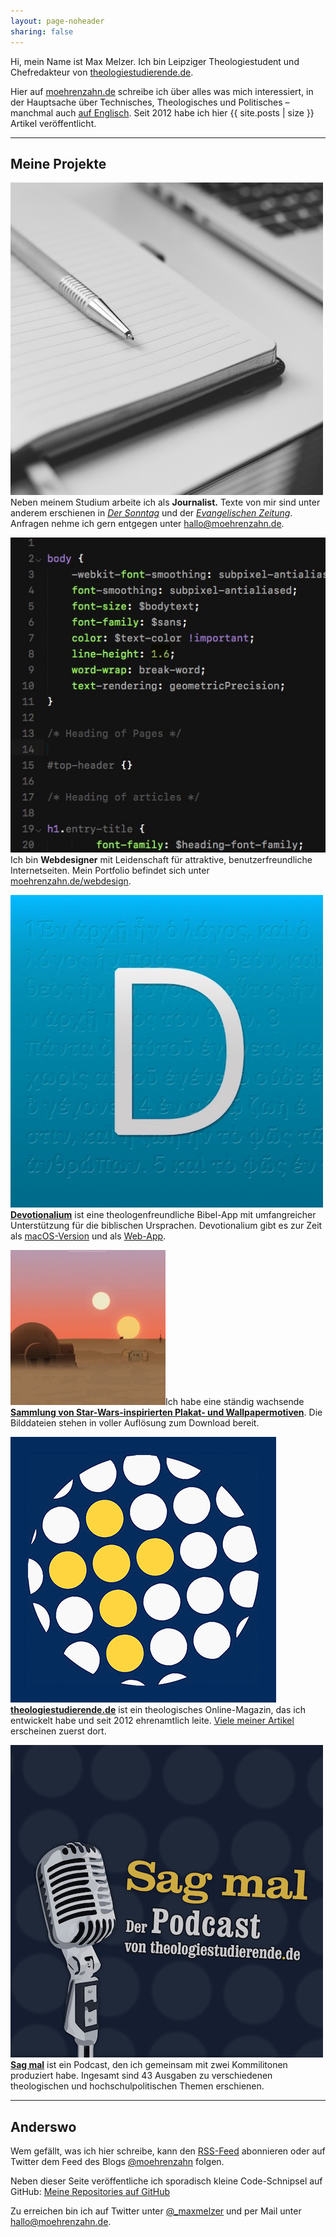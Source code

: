 ```yaml
---
layout: page-noheader
sharing: false
---
```


<div class="profile-outer"><div class="profile-image"></div></div>

Hi, mein Name ist Max Melzer. Ich bin Leipziger Theologiestudent und Chefredakteur von [theologiestudierende.de](http://www.theologiestudierende.de).

Hier auf [moehrenzahn.de](/) schreibe ich über alles was mich interessiert, in der Hauptsache über Technisches, Theologisches und Politisches – manchmal auch [auf Englisch](/en/). Seit 2012 habe ich hier {{ site.posts | size }} Artikel veröffentlicht.


----

## Meine Projekte

<a href="mailto:hallo@moehrenzahn.de" target="_blank"><img class="project-image" src="/images/Projekte/journalist.jpg" /></a>Neben meinem Studium arbeite ich als **Journalist.** Texte von mir sind unter anderem erschienen in [*Der Sonntag*](https://www.sonntag-sachsen.de) und der [*Evangelischen Zeitung*](http://www.evangelische-zeitung-niedersachsen.de). Anfragen nehme ich gern entgegen unter <hallo@moehrenzahn.de>.

<a href="/webdesign" target="_blank"><img class="project-image" src="/images/Projekte/webdesign.jpg" /></a>Ich bin **Webdesigner** mit Leidenschaft für attraktive, benutzerfreundliche Internetseiten. Mein Portfolio befindet sich unter [moehrenzahn.de/webdesign](/webdesign).

<a href="http://devotionalium.moehrenzahn.de/mac" target="_blank"><img class="project-image" src="/images/Projekte/devotionalium.jpg" /></a>[**Devotionalium**](http://devotionalium.moehrenzahn.de/mac) ist
eine theologenfreundliche Bibel-App mit umfangreicher Unterstützung für die biblischen Ursprachen. Devotionalium gibt es zur Zeit als [macOS-Version](http://devotionalium.moehrenzahn.de/mac) und als [Web-App](http://devotionalium.moehrenzahn.de/).

<a href="/poster/" target="_blank"><img class="project-image" src="/poster/images/preview_square.jpg" /></a>Ich habe eine ständig wachsende [**Sammlung von Star-Wars-inspirierten Plakat- und Wallpapermotiven**](/poster/). Die Bilddateien stehen in voller Auflösung zum Download bereit.

<a href="http://www.theologiestudierende.de" target="_blank"><img class="project-image" src="/images/Projekte/theologiestudierende.jpg" /></a>[**theologiestudierende.de**](http://www.theologiestudierende.de/) ist ein theologisches Online-Magazin, das ich entwickelt habe und seit 2012 ehrenamtlich leite. [Viele meiner Artikel](http://www.theologiestudierende.de/author/max-melzermoehrenzahn-de/) erscheinen zuerst dort.

<a href="http://www.theologiestudierende.de/category/sag-mal-der-podcast/" target="_blank"><img class="project-image" src="/images/Projekte/sagmal.jpg" /></a>[**Sag mal**](http://www.theologiestudierende.de/category/sag-mal-der-podcast/) ist ein Podcast, den ich gemeinsam mit zwei Kommilitonen produziert habe. Ingesamt sind 43 Ausgaben zu verschiedenen theologischen und hochschulpolitischen Themen erschienen.

----

## Anderswo

Wem gefällt, was ich hier schreibe, kann den [RSS-Feed](/feed.xml) abonnieren oder auf Twitter dem Feed des Blogs [@moehrenzahn](https://twitter.com/moehrenzahn) folgen.

Neben dieser Seite veröffentliche ich sporadisch kleine Code-Schnipsel auf GitHub: [Meine Repositories auf GitHub](https://github.com/moehrenzahn)

Zu erreichen bin ich auf Twitter unter [@_maxmelzer](http://www.twitter.com/_maxmelzer) und per Mail unter <hallo@moehrenzahn.de>.
